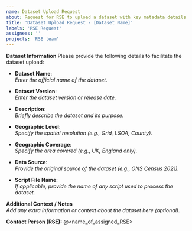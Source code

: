 ```yaml
---
name: Dataset Upload Request
about: Request for RSE to upload a dataset with key metadata details
title: 'Dataset Upload Request - [Dataset Name]'
labels: 'RSE Request'
assignees: ''
projects: 'RSE team'
---
```


**Dataset Information**
Please provide the following details to facilitate the dataset upload:

- **Dataset Name**:  
  *Enter the official name of the dataset.*

- **Dataset Version**:  
  *Enter the dataset version or release date.*

- **Description**:  
  *Briefly describe the dataset and its purpose.*

- **Geographic Level**:  
  *Specify the spatial resolution (e.g., Grid, LSOA, County).*

- **Geographic Coverage**:  
  *Specify the area covered (e.g., UK, England only).*

- **Data Source**:  
  *Provide the original source of the dataset (e.g., ONS Census 2021).*

- **Script File Name**:  
  *If applicable, provide the name of any script used to process the dataset.*

**Additional Context / Notes**  
*Add any extra information or context about the dataset here (optional).*  

**Contact Person (RSE):** @<name_of_assigned_RSE>  
